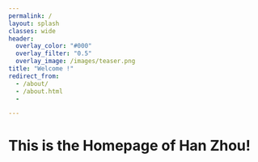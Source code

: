 ```yaml
---
permalink: /
layout: splash
classes: wide
header:
  overlay_color: "#000"
  overlay_filter: "0.5"
  overlay_image: /images/teaser.png
title: "Welcome !"
redirect_from: 
  - /about/
  - /about.html
  -

---
```


This is the Homepage of Han Zhou!
======
